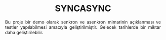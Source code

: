 <!-- Başlık -->
<div align = "center">
	<h1>
		SYNCASYNC
	</h1>
</div>
<!-- İçerik -->
<div>
	<p align = "justify">
		Bu proje bir demo olarak senkron ve asenkron mimarinin açıklanması ve testler yapılabilmesi amacıyla geliştirilmiştir. Gelecek tarihlerde bir miktar daha geliştirilebilir.
	</p>
</div>

